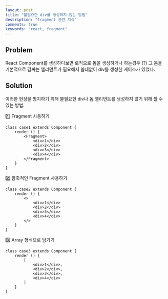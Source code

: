 ```yaml
---
layout: post
title: "불필요한 div를 생성하지 않는 방법"
description: "fragment 관련 지식"
comments: true
keywords: "react, fragment"
---
```

## Problem

React Component를 생성하다보면 로직으로 돔을 생성하거나 하는경우 (?) 그 돔을 기본적으로 감싸는 엘리먼트가 필요해서 쓸데없이 div를 생성한 케이스가 있었다.


## Solution

이러한 현상을 방지하기 위해 불필요한 div나 돔 엘리먼트를 생성하지 않기 위해 할 수 있는 방법.


1️⃣ Fragment 사용하기

~~~
class case1 extends Component {
    render () {
        <Fragment>
            <div>1</div>
            <div>2</div>
            <div>3</div>
            <div>4</div>
        </Fragment>
    }
}
~~~


2️⃣ 함축적인 Fragment 사용하기 

~~~
class case2 extends Component {
    render () {
        <>
            <div>1</div>
            <div>2</div>
            <div>3</div>
            <div>4</div>
        </>
    }
}
~~~

3️⃣ Array 형식으로 담기기

~~~
class case3 extends Component {
    render () {
        [
            <div>1</div>,
            <div>2</div>,
            <div>3</div>,
            <div>4</div>
        ]
    }
}
~~~

